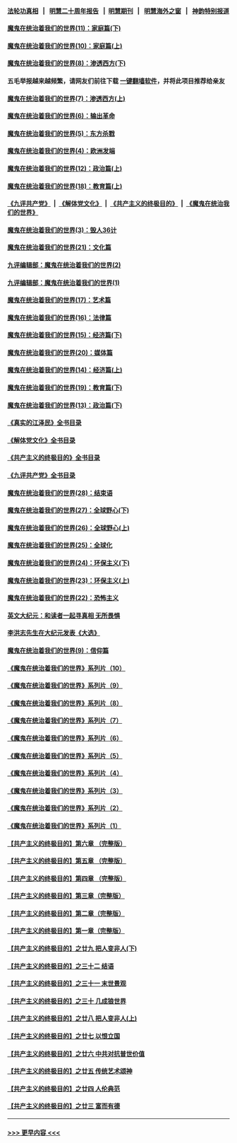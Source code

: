 #### [法轮功真相](https://github.com/gfw-breaker/truth/blob/master/README.md?t=0) &nbsp;&nbsp;|&nbsp;&nbsp; [明慧二十周年报告](https://github.com/gfw-breaker/mh-reports/blob/master/README.md?t=0) &nbsp;&nbsp;|&nbsp;&nbsp;[明慧期刊](https://github.com/gfw-breaker/mh-qikan) &nbsp;&nbsp;|&nbsp;&nbsp; [明慧海外之窗](https://github.com/gfw-breaker/mh-news/blob/master/README.md?t=0) &nbsp;&nbsp;|&nbsp;&nbsp; [神韵特别报道](https://github.com/gfw-breaker/mh-news/blob/master/shenyun.md?t=0)
#### [魔鬼在统治着我们的世界(11)：家庭篇(下)](../pages/nsc422/n10440961.md?t=11240701) 
#### [魔鬼在统治着我们的世界(10)：家庭篇(上)](../pages/nsc422/n10435448.md?t=11240701) 
#### [魔鬼在统治着我们的世界(8)：渗透西方(下)](../pages/nsc422/n10429603.md?t=11240701) 
#### 五毛举报越来越频繁，请网友们前往下载 [一键翻墙软件](https://github.com/gfw-breaker/ssr-accounts)，并将此项目推荐给亲友
#### [魔鬼在统治着我们的世界(7)：渗透西方(上)](../pages/nsc422/n10426013.md?t=11240701) 
#### [魔鬼在统治着我们的世界(6)：输出革命](../pages/nsc422/n10421536.md?t=11240701) 
#### [魔鬼在统治着我们的世界(5)：东方杀戮](../pages/nsc422/n10417707.md?t=11240701) 
#### [魔鬼在统治着我们的世界(4)：欧洲发端](../pages/nsc422/n10414890.md?t=11240701) 
#### [魔鬼在统治着我们的世界(12)：政治篇(上)](../pages/nsc422/n10444576.md?t=11240701) 
#### [魔鬼在统治着我们的世界(18)：教育篇(上)](../pages/nsc422/n10526970.md?t=11240701) 
#### [《九评共产党》](https://github.com/begood0513/9ping.md/blob/master/README.md) &nbsp;|&nbsp; [《解体党文化》](../../../../jtdwh.md/blob/master/README.md)  &nbsp;|&nbsp; [《共产主义的终极目的》](../../../../gczydzjmd.md/blob/master/README.md) &nbsp;|&nbsp; [《魔鬼在统治我们的世界》](../../../../mgztzwmdsj.md/blob/master/README.md) 
#### [魔鬼在统治着我们的世界(3)：毁人36计](../pages/nsc422/n10411583.md?t=11240701) 
#### [魔鬼在统治着我们的世界(21)：文化篇](../pages/nsc422/n10597706.md?t=11240701) 
#### [九评编辑部：魔鬼在统治着我们的世界(2)](../pages/nsc422/n10410036.md?t=11240701) 
#### [九评编辑部：魔鬼在统治着我们的世界(1)](../pages/nsc422/n10406825.md?t=11240701) 
#### [魔鬼在统治着我们的世界(17)：艺术篇](../pages/nsc422/n10499093.md?t=11240701) 
#### [魔鬼在统治着我们的世界(16)：法律篇](../pages/nsc422/n10485969.md?t=11240701) 
#### [魔鬼在统治着我们的世界(15)：经济篇(下)](../pages/nsc422/n10469975.md?t=11240701) 
#### [魔鬼在统治着我们的世界(20)：媒体篇](../pages/nsc422/n10586579.md?t=11240701) 
#### [魔鬼在统治着我们的世界(14)：经济篇(上)](../pages/nsc422/n10457370.md?t=11240701) 
#### [魔鬼在统治着我们的世界(19)：教育篇(下)](../pages/nsc422/n10564808.md?t=11240701) 
#### [魔鬼在统治着我们的世界(13)：政治篇(下)](../pages/nsc422/n10448270.md?t=11240701) 
#### [《真实的江泽民》全书目录](../pages/nsc422/n13721399.md?t=11240701) 
#### [《解体党文化》全书目录](../pages/nsc422/n13721157.md?t=11240701) 
#### [《共产主义的终极目的》全书目录](../pages/nsc422/n13721048.md?t=11240701) 
#### [《九评共产党》全书目录](../pages/nsc422/n13708085.md?t=11240701) 
#### [魔鬼在统治着我们的世界(28)：结束语](../pages/nsc422/n10936246.md?t=11240701) 
#### [魔鬼在统治着我们的世界(27)：全球野心(下)](../pages/nsc422/n10928319.md?t=11240701) 
#### [魔鬼在统治着我们的世界(26)：全球野心(上)](../pages/nsc422/n10900318.md?t=11240701) 
#### [魔鬼在统治着我们的世界(25)：全球化](../pages/nsc422/n10788205.md?t=11240701) 
#### [魔鬼在统治着我们的世界(24)：环保主义(下)](../pages/nsc422/n10695307.md?t=11240701) 
#### [魔鬼在统治着我们的世界(23)：环保主义(上)](../pages/nsc422/n10688613.md?t=11240701) 
#### [魔鬼在统治着我们的世界(22)：恐怖主义](../pages/nsc422/n10614727.md?t=11240701) 
#### [英文大纪元：和读者一起寻真相 无所畏惧](../pages/nsc422/n12542027.md?t=11240701) 
#### [李洪志先生在大纪元发表《大选》](../pages/nsc422/n12534746.md?t=11240701) 
#### [魔鬼在统治着我们的世界(9)：信仰篇](../pages/nsc422/n10432159.md?t=11240701) 
#### [《魔鬼在统治着我们的世界》系列片（10）](../pages/nsc422/n12292670.md?t=11240701) 
#### [《魔鬼在统治着我们的世界》系列片（9）](../pages/nsc422/n12290859.md?t=11240701) 
#### [《魔鬼在统治着我们的世界》系列片（8）](../pages/nsc422/n12287445.md?t=11240701) 
#### [《魔鬼在统治着我们的世界》系列片（7）](../pages/nsc422/n12283425.md?t=11240701) 
#### [《魔鬼在统治着我们的世界》系列片（6）](../pages/nsc422/n12282314.md?t=11240701) 
#### [《魔鬼在统治着我们的世界》系列片（5）](../pages/nsc422/n12281419.md?t=11240701) 
#### [《魔鬼在统治着我们的世界》系列片（4）](../pages/nsc422/n12274024.md?t=11240701) 
#### [《魔鬼在统治着我们的世界》系列片（3）](../pages/nsc422/n12271322.md?t=11240701) 
#### [《魔鬼在统治着我们的世界》系列片（2）](../pages/nsc422/n12269049.md?t=11240701) 
#### [《魔鬼在统治着我们的世界》系列片（1）](../pages/nsc422/n12267575.md?t=11240701) 
#### [【共产主义的终极目的】第六章 （完整版）](../pages/nsc422/n11428913.md?t=11240701) 
#### [【共产主义的终极目的】第五章 （完整版）](../pages/nsc422/n11428912.md?t=11240701) 
#### [【共产主义的终极目的】第四章 （完整版）](../pages/nsc422/n11428907.md?t=11240701) 
#### [【共产主义的终极目的】第三章（完整版）](../pages/nsc422/n11428848.md?t=11240701) 
#### [【共产主义的终极目的】第二章（完整版）](../pages/nsc422/n11428831.md?t=11240701) 
#### [【共产主义的终极目的】第一章（完整版）](../pages/nsc422/n11417651.md?t=11240701) 
#### [【共产主义的终极目的】之廿九 把人变非人(下)](../pages/nsc422/n11344140.md?t=11240701) 
#### [【共产主义的终极目的】之三十二 结语](../pages/nsc422/n11360535.md?t=11240701) 
#### [【共产主义的终极目的】之三十一 末世景观](../pages/nsc422/n11351129.md?t=11240701) 
#### [【共产主义的终极目的】之三十 几成狼世界](../pages/nsc422/n11348280.md?t=11240701) 
#### [【共产主义的终极目的】之廿八 把人变非人(上)](../pages/nsc422/n11340492.md?t=11240701) 
#### [【共产主义的终极目的】之廿七 以恨立国](../pages/nsc422/n11336944.md?t=11240701) 
#### [【共产主义的终极目的】之廿六 中共对抗普世价值](../pages/nsc422/n11324785.md?t=11240701) 
#### [【共产主义的终极目的】之廿五 传统艺术颂神](../pages/nsc422/n11296396.md?t=11240701) 
#### [【共产主义的终极目的】之廿四 人伦典范](../pages/nsc422/n11296397.md?t=11240701) 
#### [【共产主义的终极目的】之廿三 富而有德](../pages/nsc422/n11283598.md?t=11240701) 

----
#### [ >>> 更早内容 <<< ](../indexes/nsc422-earlier.md)
